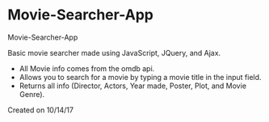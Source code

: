 # Movie-Searcher-App

Movie-Searcher-App

Basic movie searcher made using JavaScript, JQuery, and Ajax.

  - All Movie info comes from the omdb api.
  - Allows you to search for a movie by typing a movie title in the input field.
  - Returns all info (Director, Actors, Year made, Poster, Plot, and Movie Genre).

  Created on 10/14/17

